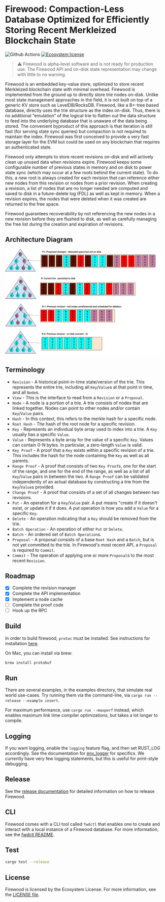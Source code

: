 # Firewood: Compaction-Less Database Optimized for Efficiently Storing Recent Merkleized Blockchain State

![Github Actions](https://github.com/ava-labs/firewood/actions/workflows/ci.yaml/badge.svg?branch=main)
[![Ecosystem license](https://img.shields.io/badge/License-Ecosystem-blue.svg)](./LICENSE.md)

> :warning: Firewood is alpha-level software and is not ready for production
> use. The Firewood API and on-disk state representation may change with
> little to no warning.

Firewood is an embedded key-value store, optimized to store recent Merkleized blockchain
state with minimal overhead. Firewood is implemented from the ground up to directly
store trie nodes on-disk. Unlike most state management approaches in the field,
it is not built on top of a generic KV store such as LevelDB/RocksDB. Firewood, like a
B+-tree based database, directly uses the trie structure as the index on-disk. Thus,
there is no additional “emulation” of the logical trie to flatten out the data structure
to feed into the underlying database that is unaware of the data being stored. The convenient
byproduct of this approach is that iteration is still fast (for serving state sync queries)
but compaction is not required to maintain the index. Firewood was first conceived to provide
a very fast storage layer for the EVM but could be used on any blockchain that
requires an authenticated state.

Firewood only attempts to store recent revisions on-disk and will actively clean up
unused data when revisions expire. Firewood keeps some configurable number of previous states in memory and on disk to power state sync (which may occur at a few roots behind the current state). To do this, a new root is always created for each revision that can reference either new nodes from this revision or nodes from a prior revision. When creating a revision, a list of nodes that are no longer needed are computed and saved to disk in a future-delete log (FDL) as well as kept in memory. When a revision expires, the nodes that were deleted when it was created are returned to the free space.

Firewood guarantees recoverability by not referencing the new nodes in a new revision before they are flushed to disk, as well as carefully managing the free list during the creation and expiration of revisions.

## Architecture Diagram

![architecture diagram](./docs/assets/architecture.svg)

## Terminology

- `Revision` - A historical point-in-time state/version of the trie. This
  represents the entire trie, including all `Key`/`Value`s at that point
  in time, and all `Node`s.
- `View` - This is the interface to read from a `Revision` or a `Proposal`.
- `Node` - A node is a portion of a trie. A trie consists of nodes that are linked
  together. Nodes can point to other nodes and/or contain `Key`/`Value` pairs.
- `Hash` - In this context, this refers to the merkle hash for a specific node.
- `Root Hash` - The hash of the root node for a specific revision.
- `Key` - Represents an individual byte array used to index into a trie. A `Key`
  usually has a specific `Value`.
- `Value` - Represents a byte array for the value of a specific `Key`. Values can
  contain 0-N bytes. In particular, a zero-length `Value` is valid.
- `Key Proof` - A proof that a `Key` exists within a specific revision of a trie.
  This includes the hash for the node containing the `Key` as well as all parents.
- `Range Proof` - A proof that consists of two `Key Proof`s, one for the start of
  the range, and one for the end of the range, as well as a list of all `Key`/`Value`
  pairs in between the two. A `Range Proof` can be validated independently of an
  actual database by constructing a trie from the `Key`/`Value`s provided.
- `Change Proof` - A proof that consists of a set of all changes between two
  revisions.
- `Put` - An operation for a `Key`/`Value` pair. A put means "create if it doesn't
  exist, or update it if it does. A put operation is how you add a `Value` for a
  specific `Key`.
- `Delete` - An operation indicating that a `Key` should be removed from the trie.
- `Batch Operation` - An operation of either `Put` or `Delete`.
- `Batch` - An ordered set of `Batch Operation`s.
- `Proposal` - A proposal consists of a base `Root Hash` and a `Batch`, but is not
  yet committed to the trie. In Firewood's most recent API, a `Proposal` is required
  to `Commit`.
- `Commit` - The operation of applying one or more `Proposal`s to the most recent
  `Revision`.

## Roadmap

- [X] Complete the revision manager
- [X] Complete the API implementation
- [X] Implement a node cache
- [ ] Complete the proof code
- [ ] Hook up the RPC

## Build

In order to build firewood, `protoc` must be installed. See instructions for installation [here](https://grpc.io/docs/protoc-installation/).

On Mac, you can install via brew:

```sh
brew install protobuf
```

## Run

There are several examples, in the examples directory, that simulate real world
use-cases. Try running them via the command-line, via `cargo run --release
--example insert`.

For maximum performance, use `cargo run --maxperf` instead, which enables maximum
link time compiler optimizations, but takes a lot longer to compile.

## Logging

If you want logging, enable the `logging` feature flag, and then set RUST\_LOG accordingly.
See the documentation for [env\_logger](https://docs.rs/env_logger/latest/env_logger/) for specifics.
We currently have very few logging statements, but this is useful for print-style debugging.

## Release

See the [release documentation](./RELEASE.md) for detailed information on how to release Firewood.

## CLI

Firewood comes with a CLI tool called `fwdctl` that enables one to create and interact with a local instance of a Firewood database. For more information, see the [fwdctl README](fwdctl/README.md).

## Test

```sh
cargo test --release
```

## License

Firewood is licensed by the Ecosystem License. For more information, see the
[LICENSE file](./LICENSE.md).
